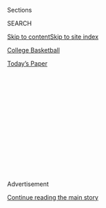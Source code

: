 <div id="app">

<div>

<div>

<div>

<div class="NYTAppHideMasthead css-1q2w90k e1suatyy0">

<div class="section css-ui9rw0 e1suatyy2">

<div class="css-eph4ug er09x8g0">

<div class="css-6n7j50">

</div>

<span class="css-1dv1kvn">Sections</span>

<div class="css-10488qs">

<span class="css-1dv1kvn">SEARCH</span>

</div>

[Skip to content](#site-content)[Skip to site index](#site-index)

</div>

<div id="masthead-section-label" class="css-1wr3we4 eaxe0e00">

[College
Basketball](https://www.nytimes.com/section/sports/ncaabasketball)

</div>

<div class="css-10698na e1huz5gh0">

</div>

</div>

<div id="masthead-bar-one" class="section hasLinks css-15hmgas e1csuq9d3">

<div class="css-uqyvli e1csuq9d0">

</div>

<div class="css-1uqjmks e1csuq9d1">

</div>

<div class="css-9e9ivx">

[](https://myaccount.nytimes.com/auth/login?response_type=cookie&client_id=vi)

</div>

<div class="css-1bvtpon e1csuq9d2">

[Today’s
Paper](https://www.nytimes.com/section/todayspaper)

</div>

</div>

</div>

</div>

<div data-aria-hidden="false">

<div id="site-content" data-role="main">

<div>

<div class="css-1aor85t" style="opacity:0.000000001;z-index:-1;visibility:hidden">

<div class="css-1hqnpie">

<div class="css-epjblv">

<span class="css-17xtcya">[College
Basketball](/section/sports/ncaabasketball)</span><span class="css-x15j1o">|</span><span class="css-fwqvlz">Lou
Henson, Final Four Coach With Two Schools, Dies at
88</span>

</div>

<div class="css-k008qs">

<div class="css-1iwv8en">

<span class="css-18z7m18"></span>

<div>

</div>

</div>

<span class="css-1n6z4y">https://nyti.ms/2Pdc8O1</span>

<div class="css-1705lsu">

<div class="css-4xjgmj">

<div class="css-4skfbu" data-role="toolbar" data-aria-label="Social Media Share buttons, Save button, and Comments Panel with current comment count" data-testid="share-tools">

  - 
  - 
  - 
  - 
    
    <div class="css-6n7j50">
    
    </div>

  - 

</div>

</div>

</div>

</div>

</div>

</div>

<div id="NYT_TOP_BANNER_REGION" class="css-13pd83m">

</div>

<div id="top-wrapper" class="css-1sy8kpn">

<div id="top-slug" class="css-l9onyx">

Advertisement

</div>

[Continue reading the main
story](#after-top)

<div class="ad top-wrapper" style="text-align:center;height:100%;display:block;min-height:250px">

<div id="top" class="place-ad" data-position="top" data-size-key="top">

</div>

</div>

<div id="after-top">

</div>

</div>

<div>

<div id="sponsor-wrapper" class="css-1hyfx7x">

<div id="sponsor-slug" class="css-19vbshk">

Supported by

</div>

[Continue reading the main
story](#after-sponsor)

<div id="sponsor" class="ad sponsor-wrapper" style="text-align:center;height:100%;display:block">

</div>

<div id="after-sponsor">

</div>

</div>

<div class="css-186x18t">

</div>

<div class="css-1vkm6nb ehdk2mb0">

# Lou Henson, Final Four Coach With Two Schools, Dies at 88

</div>

A genial “old school” leader, he took New Mexico State and then Illinois
deep into the N.C.A.A. tournament. In a 42-year career, he won close to
800 games.

<div class="css-79elbk" data-testid="photoviewer-wrapper">

<div class="css-z3e15g" data-testid="photoviewer-wrapper-hidden">

</div>

<div class="css-1a48zt4 ehw59r15" data-testid="photoviewer-children">

![<span class="css-16f3y1r e13ogyst0" data-aria-hidden="true">Lou Henson
acknowledged the Illinois crowd on Dec. 2, 2015, when the court at the
State Farm Center in Champaign was dedicated in his
name. </span><span class="css-cnj6d5 e1z0qqy90" itemprop="copyrightHolder"><span class="css-1ly73wi e1tej78p0">Credit...</span><span><span>Rick
Danzl/Associated
Press</span></span></span>](https://static01.nyt.com/images/2020/07/30/obituaries/Henson-print/merlin_175074606_52a72aba-b669-44bc-b659-9ec43a7148bf-articleLarge.jpg?quality=75&auto=webp&disable=upscale)

</div>

</div>

<div class="css-18e8msd">

<div class="css-vp77d3 epjyd6m0">

<div class="css-1baulvz">

By [<span class="css-1baulvz last-byline" itemprop="name">Frank
Litsky</span>](https://www.nytimes.com/by/frank-litsky)

</div>

</div>

  - 
    
    <div class="css-ld3wwf e16638kd2">
    
    July 29,
    2020
    
    </div>

  - 
    
    <div class="css-4xjgmj">
    
    <div class="css-d8bdto" data-role="toolbar" data-aria-label="Social Media Share buttons, Save button, and Comments Panel with current comment count" data-testid="share-tools">
    
      - 
      - 
      - 
      - 
        
        <div class="css-6n7j50">
        
        </div>
    
      - 
    
    </div>
    
    </div>

</div>

</div>

<div class="section meteredContent css-1r7ky0e" name="articleBody" itemprop="articleBody">

<div class="css-1fanzo5 StoryBodyCompanionColumn">

<div class="css-53u6y8">

Lou Henson, who led New Mexico State and the University of Illinois to
the Final Four in a 42-year head-coaching career in which he piled up
almost 800 victories, died on Saturday at his home in Champaign, Ill. He
was 88.

Kent Brown, the associate director of athletics and media relations for
the Illinois athletic department, confirmed the death on Wednesday, the
same day the university said Henson was buried in a private ceremony.

Henson learned he had non-Hodgkin’s lymphoma in 2003 but continued to
coach New Mexico State in the 2003-4 season. In September 2004 he was
hospitalized with viral encephalitis, which left his right leg
paralyzed, requiring him to use a wheelchair. In January 2005, two days
before he was scheduled to return to lead the Aggies, he was
hospitalized with pneumonia. Two weeks later, he retired.

</div>

</div>

<div class="css-1fanzo5 StoryBodyCompanionColumn">

<div class="css-53u6y8">

“I have always been a very demanding coach,” he said in announcing his
retirement. “I expect my players to give 100 percent or they come out of
the game. I can expect no less of myself, so because I am physically
unable to give my all, I am taking myself out of the game.”

</div>

</div>

<div class="css-79elbk" data-testid="photoviewer-wrapper">

<div class="css-z3e15g" data-testid="photoviewer-wrapper-hidden">

</div>

<div class="css-1a48zt4 ehw59r15" data-testid="photoviewer-children">

![<span class="css-16f3y1r e13ogyst0" data-aria-hidden="true">Henson
watched from a wheelchair during a New Mexico State practice in January
2005 as he prepared to return to the team after being hospitalized with
viral encephalitis, which left his right leg paralyzed. Two days before
his scheduled return, he contracted pneumonia. He retired two weeks
later. </span><span class="css-cnj6d5 e1z0qqy90" itemprop="copyrightHolder"><span class="css-1ly73wi e1tej78p0">Credit...</span><span>AP
Photo/Las Cruces Sun-News, Norm
Dettlaff</span></span>](https://static01.nyt.com/images/2020/07/29/obituaries/Henson2/merlin_11508898_988e2270-d06d-479f-84c1-a279bcb3dc30-articleLarge.jpg?quality=75&auto=webp&disable=upscale)

</div>

</div>

<div class="css-1fanzo5 StoryBodyCompanionColumn">

<div class="css-53u6y8">

Henson coached four seasons (1962-66) at Hardin-Simmons University in
Texas, nine (1966-75) at New Mexico State and 21 (1975-96) at Illinois,
before returning to Las Cruces, N.M., to coach the Aggies for eight more
seasons (1997-2005).

He had retired from the Illinois job, in Champaign, when he returned to
New Mexico State to help rescue the basketball program. At the time,
only one of the team’s players had graduated in five years, and the
N.C.A.A. had put the team on probation.

Henson took 19 teams to the N.C.A.A. tournament and four to the National
Invitation Tournament. He reached the N.C.A.A.’s Final Four with New
Mexico State in 1970 and with Illinois in 1989. A year after Illinois
got there, it received severe penalties from the N.C.A.A. for recruiting
violations.

[The Illinois
team](https://www.thechampaignroom.com/2018/10/25/18006802/university-of-illinois-fighting-illini-basketball-flyin-illini-30-year-anniversary-lou-henson),
led by the future professionals Kenny Battle, Kendall Gill, Nick
Anderson and Stephen Bardo, racked up 31 wins in the 1988-89 season
before losing to Michigan by two points in a Final Four semifinal game
at the Kingdome in Seattle. (Michigan went on to win the title, beating
Seton Hall.)

</div>

</div>

<div class="css-1fanzo5 StoryBodyCompanionColumn">

<div class="css-53u6y8">

Henson’s career coaching record was 779-413. When he retired, only four
coaches (Dean Smith, Adolph Rupp, Bob Knight and Jim Phelan) had won 800
games in Division I, and only Knight was still coaching. Today, Henson
is
[ranked 15th](https://www.ncaa.com/news/basketball-men/article/2019-07-29/mens-di-college-basketball-coaches-most-wins#:~:text=MORE%20CBB%20RECORDS%3A%20The%209,Jim%20Boeheim%20is%20946-385.)
among coaches with the most career wins, 12 of whom have notched more
than 800 victories. (Mike Krzyzewski, who is still active at Duke, has
the most, 1,132.)

Henson was named to the [National Collegiate Basketball Hall of
Fame](https://collegebasketballexperience.com/members/lou-henson/) in
St. Louis in 2015, the same year the basketball court at the State Farm
Center in Champaign was dedicated in his honor.

Away from the court, Henson was genial and charming. On the court, he
was all business, stressing defense, two-handed passes and conservative
ball handling.

“He’s an old-school guy, and he insisted on doing things soundly,” Derek
Harper, an Illinois player who became an outstanding professional, told
The Chicago Tribune in 1996. Eddie Johnson, another former player, said
of Henson: “He never wavered in his demeanor. I think that’s what made
him a great coach, because you always knew what to
expect.”

</div>

</div>

<div class="css-79elbk" data-testid="photoviewer-wrapper">

<div class="css-z3e15g" data-testid="photoviewer-wrapper-hidden">

</div>

<div class="css-1a48zt4 ehw59r15" data-testid="photoviewer-children">

<div class="css-1xdhyk6 erfvjey0">

<span class="css-1ly73wi e1tej78p0">Image</span>

<div class="css-zjzyr8">

<div data-testid="lazyimage-container" style="height:364.7555555555556px">

</div>

</div>

</div>

<span class="css-16f3y1r e13ogyst0" data-aria-hidden="true">Henson
during an Illinois practice in 1995. He coached at Illinois for 21
seasons and took the team to the Final Four in
1989.</span><span class="css-cnj6d5 e1z0qqy90" itemprop="copyrightHolder"><span class="css-1ly73wi e1tej78p0">Credit...</span><span>Mark
Cowan/Associated Press</span></span>

</div>

</div>

<div class="css-1fanzo5 StoryBodyCompanionColumn">

<div class="css-53u6y8">

Louis Raymond Henson was born Jan. 10, 1932, in the small town of Okay,
Okla., to Lora (Falconer) and Joe Henson, who were sharecroppers. One of
eight children, he grew up in a house with no indoor plumbing.

At New Mexico State, he earned a bachelor’s degree in secondary
education in 1955 and a master’s in educational administration in 1956.
A year later, he started his coaching career as the junior varsity coach
at Las Cruces High School. He married Mary Brantner in 1954.

</div>

</div>

<div class="css-1fanzo5 StoryBodyCompanionColumn">

<div class="css-53u6y8">

His survivors include his wife and three daughters, Lori Henson, Lisa
Rutter and Leigh Anne Edison; a sister, Rosemary Yates; a brother, Ken;
12 grandchildren; and seven great-grandchildren. A son, Lou Jr., was the
basketball coach at Parkland College, a community college in Champaign,
when he was killed in an automobile accident in 1992.

After his retirement, Henson split his time between Las Cruces and
Champaign. A passionate bridge player, he participated in many local
tournaments. In his later years, as he dealt with his lymphoma, he
golfed and swam regularly.

Henson was proud of his players’ post-collegiate achievements. He once
said, “I have doctors, lawyers and business people all over the
country.”

He acknowledged the pressures of his job. “It’s not a normal
profession,” he said. “If you don’t learn to live with it, you don’t
coach.”

Through all the late-hour demands, he found time for his growing
daughters. Lori, the eldest, told The Chicago Tribune in 1995, “We lived
our father’s career.” She added: “It’s part of your life. It surrounds
you.”

Leigh Anne, the youngest daughter, said that as a child she would draw
basketball plays and leave them on her father’s desk.

“After the game,” she said, “he would say, ‘Did you see that play of
yours we used?’ And I’d say yes. I believed it for the longest time.”

Frank Litsky, a longtime sportswriter for The Times, died in 2018. Julia
Carmel contributed reporting.

</div>

</div>

</div>

<div>

</div>

<div>

</div>

<div>

</div>

<div>

<div id="bottom-wrapper" class="css-1ede5it">

<div id="bottom-slug" class="css-l9onyx">

Advertisement

</div>

[Continue reading the main
story](#after-bottom)

<div id="bottom" class="ad bottom-wrapper" style="text-align:center;height:100%;display:block;min-height:90px">

</div>

<div id="after-bottom">

</div>

</div>

</div>

</div>

</div>

## Site Index

<div>

</div>

## Site Information Navigation

  - [© <span>2020</span> <span>The New York Times
    Company</span>](https://help.nytimes.com/hc/en-us/articles/115014792127-Copyright-notice)

<!-- end list -->

  - [NYTCo](https://www.nytco.com/)
  - [Contact
    Us](https://help.nytimes.com/hc/en-us/articles/115015385887-Contact-Us)
  - [Work with us](https://www.nytco.com/careers/)
  - [Advertise](https://nytmediakit.com/)
  - [T Brand Studio](http://www.tbrandstudio.com/)
  - [Your Ad
    Choices](https://www.nytimes.com/privacy/cookie-policy#how-do-i-manage-trackers)
  - [Privacy](https://www.nytimes.com/privacy)
  - [Terms of
    Service](https://help.nytimes.com/hc/en-us/articles/115014893428-Terms-of-service)
  - [Terms of
    Sale](https://help.nytimes.com/hc/en-us/articles/115014893968-Terms-of-sale)
  - [Site
    Map](https://spiderbites.nytimes.com)
  - [Help](https://help.nytimes.com/hc/en-us)
  - [Subscriptions](https://www.nytimes.com/subscription?campaignId=37WXW)

</div>

</div>

</div>

</div>
